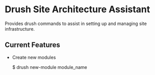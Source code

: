 Drush Site Architecture Assistant
================================================================================
Provides drush commands to assist in setting up and managing site infrastructure.

Current Features
--------------------------------------------------------------------------------
- Create new modules

    $ drush new-module module_name

